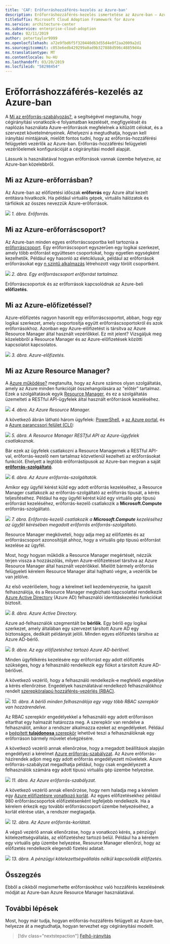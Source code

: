 ```yaml
---
title: 'CAF: Erőforráshozzáférés-kezelés az Azure-ban'
description: Erőforráshozzáférés-kezelés ismertetése az Azure-ban – Azure Resource Manager, az előfizetések, erőforráscsoportok és erőforrásokat hoz létre.
titleSuffix: Microsoft Cloud Adoption Framework for Azure
ms.service: architecture-center
ms.subservice: enterprise-cloud-adoption
ms.date: 02/11/2019
author: petertaylor9999
ms.openlocfilehash: a72e9fbd6f5f320440d63d55d4e0f2aa2009a2d1
ms.sourcegitcommit: c053e6edb429299a0ad9b327888d596c48859d4a
ms.translationtype: MT
ms.contentlocale: hu-HU
ms.lasthandoff: 03/20/2019
ms.locfileid: "58298454"
---
```

# <a name="resource-access-management-in-azure"></a>Erőforráshozzáférés-kezelés az Azure-ban

A [Mi az erőforrás-szabályozás?](what-is-governance.md), a segítségével megtanulta, hogy cégirányítási vonatkozik-e folyamatban kezelését, megfigyelését és naplózás használata Azure-erőforrások megfelelnek a kitűzött célokat, és a szervezet követelményeinek. Áthelyezni a megtudhatja, hogyan kell irányítási mintájának, mielőtt fontos tudni, hogy az erőforrás-hozzáférési felügyeleti vezérlők az Azure-ban. Erőforrás-hozzáférési felügyeleti vezérlőelemek konfigurációját a cégirányítási modell alapját.

Lássunk is használatával hogyan erőforrások vannak üzembe helyezve, az Azure-ban közelebbről.

<!-- markdownlint-disable MD026 -->

## <a name="what-is-an-azure-resource"></a>Mi az Azure-erőforrásban?

Az Azure-ban az előfizetési időszak **erőforrás** egy Azure által kezelt entitásra hivatkozik. Ha például virtuális gépek, virtuális hálózatok és tárfiókok az összes nevezzük Azure-erőforrások.

![](../_images/governance-1-9.png)
*1. ábra. Erőforrás.*

## <a name="what-is-an-azure-resource-group"></a>Mi az Azure-erőforráscsoport?

Az Azure-ban minden egyes erőforráscsoportba kell tartoznia a [erőforráscsoport](/azure/azure-resource-manager/resource-group-overview#resource-groups). Egy erőforráscsoport egyszerűen egy logikai szerkezet, amely több erőforrást együttesen csoportokat, hogy egyetlen egységként kezelhetők. Például egy hasonló az életciklusuk, például az erőforrások erőforrásokat egy [n szintű alkalmazás](/azure/architecture/guide/architecture-styles/n-tier) létrehozott vagy törölt csoportként.

![](../_images/governance-1-10.png)
*2. ábra. Egy erőforráscsoport erőforrást tartalmaz.*

Erőforráscsoportok és az erőforrások kapcsolódnak az Azure-beli **előfizetés**.

## <a name="what-is-an-azure-subscription"></a>Mi az Azure-előfizetéssel?

Azure-előfizetés nagyon hasonlít egy erőforráscsoportot, abban, hogy egy logikai szerkezet, amely csoportosítja együtt erőforráscsoportokról és azok erőforrásokhoz. Azonban egy Azure-előfizetést is társítva az Azure Resource Manager által használt vezérlőkkel. Ez mit jelent? Vizsgáljuk meg közelebbről a Resource Manager és az Azure-előfizetések közötti kapcsolatot kapcsolatos.

![](../_images/governance-1-11.png)
*3. ábra. Azure-előfizetés.*

## <a name="what-is-azure-resource-manager"></a>Mi az Azure Resource Manager?

A [Azure működése?](what-is-azure.md) megtanulta, hogy az Azure számos olyan szolgáltatás, amely az Azure minden funkcióját összehangolására az "előtér" tartalmaz. Ezek a szolgáltatások egyik [Resource Manager](/azure/azure-resource-manager/), és ez a szolgáltatás üzemelteti a RESTful API-ügyfelek által használt erőforrások kezeléséhez.

![](../_images/governance-1-12.png)
*4. ábra. Az Azure Resource Manager.*

A következő ábrán látható három ügyfelek: [PowerShell](/powershell/azure/overview), a [az Azure portal](https://portal.azure.com), és a [Azure parancssori felület (CLI)](/cli/azure):

![](../_images/governance-1-13.png)
*5. ábra. A Resource Manager RESTful API az Azure-ügyfelek csatlakoznak.*

Bár ezek az ügyfelek csatlakozni a Resource Managernek a RESTful API-val, erőforrás-kezelő nem tartalmaz közvetlenül kezelheti az erőforrásokat funkciót. Ehelyett a legtöbb erőforrástípusok az Azure-ban megvan a saját [ **erőforrás-szolgáltató**](/azure/azure-resource-manager/resource-group-overview#terminology).

![](../_images/governance-1-14.png)
*6. ábra. Az Azure erőforrás-szolgáltatók.*

Amikor egy ügyfél kérést küld egy adott erőforrás kezeléséhez, a Resource Manager csatlakozik az erőforrás-szolgáltató az erőforrás típusát, a kérés teljesítéséhez. Például ha egy ügyfél kérést küld egy virtuális gép típusú erőforrást kezeléséhez, erőforrás-kezelő csatlakozik a **Microsoft.Compute** erőforrás-szolgáltató.

![](../_images/governance-1-15.png)
*7. ábra. Erőforrás-kezelő csatlakozik a **Microsoft.Compute** kezeléséhez az ügyfél kérésében megadott erőforrás erőforrás-szolgáltató.*

Resource Manager megköveteli, hogy adja meg az előfizetés és az erőforráscsoport azonosítóját ahhoz, hogy a virtuális gép típusú erőforrást kezelése az ügyfél.

Most, hogy hogyan működik a Resource Manager megértését, nézzük térjen vissza a hozzászólás, milyen Azure-előfizetéssel társítva az Azure Resource Manager által használt vezérlőkkel. Mielőtt bármely erőforrás felügyeleti kérelem Resource Manager által hajtható végre, a vezérlők be van jelölve.

Az első vezérlőelem, hogy a kérelmet kell kezdeményeznie, ha igazolt felhasználója, és a Resource Manager megbízható kapcsolattal rendelkezik [Azure Active Directory](/azure/active-directory/) (Azure AD) felhasználói identitáskezelési funkciókat biztosít.

![](../_images/governance-1-16.png)
*8. ábra. Azure Active Directory.*

Azure ad-felhasználók szegmentált be **bérlők**. Egy bérlő egy logikai szerkezet, amely általában egy szervezet társított Azure AD egy biztonságos, dedikált példányát jelöli. Minden egyes előfizetés társítva az Azure AD-bérlő.

![](../_images/governance-1-17.png)
*9. ábra. Az egy előfizetéshez tartozó Azure AD-bérlővel.*

Minden ügyfélkérés kezelésére egy erőforrást egy adott előfizetés szükséges, hogy a felhasználó rendelkezik egy fiókot a társított Azure AD-bérlővel.

A következő vezérlő, hogy a felhasználó rendelkezik-e megfelelő engedélye a kérés ellenőrzése. Engedélyek használatával rendelkező felhasználókhoz rendelt [szerepköralapú hozzáférés-vezérlés (RBAC)](/azure/role-based-access-control/).

![](../_images/governance-1-18.png)
*10. ábra. A bérlő minden felhasználója egy vagy több RBAC szerepkör van hozzárendelve.*

Az RBAC szerepkör engedélyekkel a felhasználó egy adott erőforráson eltarthat egy halmazát határozza meg. A szerepkör van rendelve a felhasználót, amikor a rendszer alkalmazza ezeket az engedélyeket. Például a [beépített **tulajdonosa** szerepkör](/azure/role-based-access-control/built-in-roles#owner) lehetővé teszi a felhasználóknak egy erőforráson bármely művelet elvégzésére.

A következő vezérlő annak ellenőrzése, hogy a megadott beállítások alapján engedélyezi a kérelmet [Azure erőforrás-szabályzat](/azure/governance/policy/). Az Azure erőforrás-házirendek adjon meg egy adott erőforrás engedélyezett műveletek. Azure erőforrás-szabályzat megadhatja például, hogy csak engedélyezett a felhasználók számára egy adott típusú virtuális gép üzembe helyezése.

![](../_images/governance-1-19.png)
*11. ábra. Az Azure erőforrás-szabályzat.*

A következő vezérlő annak ellenőrzése, hogy nem haladja meg a kérelem egy [Azure előfizetésre vonatkozó korlát](/azure/azure-subscription-service-limits). Az egyes előfizetésekhez például 980 erőforráscsoportok előfizetésenként legfeljebb rendelkezik. Ha a kérelem érkezik egy további erőforráscsoport üzembe helyezéséhez, a korlát elérése után, a rendszer megtagadja.

![](../_images/governance-1-20.png)
*12. ábra. Az Azure erőforrás-korlátait.*

A végső vezérlő annak ellenőrzése, hogy a vonatkozó kérés, a pénzügyi kötelezettségvállalás, az előfizetéshez tartozó belül. Például ha a kérelem egy virtuális gép üzembe helyezése, Resource Manager ellenőrzi, hogy az előfizetés rendelkezik elegendő fizetési adatait.

![](../_images/governance-1-21.png)
*13. ábra. A pénzügyi kötelezettségvállalás nélkül kapcsolódik előfizetés.*

## <a name="summary"></a>Összegzés

Ebből a cikkből megismerhette erőforrásokhoz való hozzáférés kezelésének módját az Azure-ban Azure Resource Manager használatával.

## <a name="next-steps"></a>További lépések

Most, hogy már tudja, hogyan erőforrás-hozzáférés felügyelt az Azure-ban, helyezze át a megtudhatja, hogyan tervezhet egy cégirányítási modellt.

> [!div class="nextstepaction"]
> [Felhő-irányítás](../governance/overview.md)
